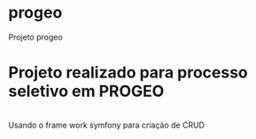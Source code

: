 # progeo
Projeto progeo
<br>
# Projeto realizado para processo seletivo em  PROGEO
<br>
Usando o frame work symfony para criação de CRUD
